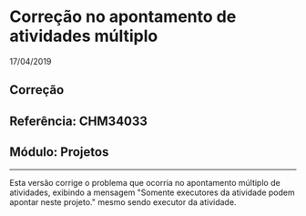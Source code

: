 # Correção no apontamento de atividades múltiplo
17/04/2019
## Correção
## Referência: CHM34033
## Módulo: Projetos
***

Esta versão corrige o problema que ocorria no apontamento múltiplo de atividades, exibindo a mensagem "Somente executores da atividade podem apontar neste projeto." mesmo sendo executor da atividade.